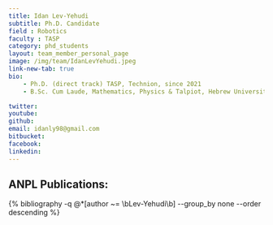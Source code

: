 ```yaml
---
title: Idan Lev-Yehudi
subtitle: Ph.D. Candidate
field : Robotics
faculty : TASP
category: phd_students
layout: team_member_personal_page
image: /img/team/IdanLevYehudi.jpeg
link-new-tab: true
bio:
    - Ph.D. (direct track) TASP, Technion, since 2021 
    - B.Sc. Cum Laude, Mathematics, Physics & Talpiot, Hebrew University of Jeruslam, 2019

twitter: 
youtube: 
github: 
email: idanly98@gmail.com
bitbucket: 
facebook: 
linkedin: 
---
```


## ANPL Publications:

{% bibliography -q @*[author ~= \bLev-Yehudi\b] --group_by none --order descending %}

